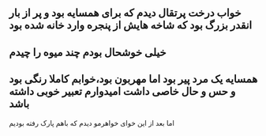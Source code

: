 خواب درخت پرتقال دیدم که برای همسایه بود و پر از بار
انقدر بزرگ بود که شاخه هایش از پنجره وارد خانه شده بود
---
خیلی خوشحال بودم چند میوه را چیدم
---
همسایه یک مرد پیر بود اما مهربون بود،خوابم کاملا رنگی بود و حس و حال خاصی داشت امیدوارم تعبیر خوبی داشته باشد
---
اما بعد از این خوای خواهرمو دیدم که باهم پارک رفته بودیم 
